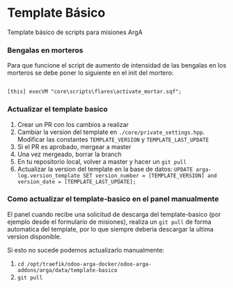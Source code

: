 # Template Básico
Template básico de scripts para misiones ArgA

### Bengalas en morteros

Para que funcione el script de aumento de intensidad de las bengalas en los morteros se debe poner lo siguiente en el init del mortero:

```sqf

[this] execVM "core\scripts\flares\activate_mortar.sqf";
```


### Actualizar el template basico
1. Crear un PR con los cambios a realizar
2. Cambiar la version del template en `./core/private_settings.hpp`. Modificar las constantes `TEMPLATE_VERSION` y `TEMPLATE_LAST_UPDATE`
3. Si el PR es aprobado, mergear a master
4. Una vez mergeado, borrar la branch
5. En tu repositorio local, volver a master y hacer un `git pull`
6. Actualizar la version del template en la base de datos: `UPDATE arga-log.version_template SET version_number = [TEMPLATE_VERSION] and version_date = [TEMPLATE_LAST_UPDATE];`



### Como actualizar el template-basico en el panel manualmente
El panel cuando recibe una solicitud de descarga del template-basico (por ejemplo desde el formulario de misiones), realiza un `git pull` de forma automatica del template, por lo que siempre deberia descargar la ultima version disponible.

Si esto no sucede podemos actualizarlo manualmente:

1. `cd /opt/traefik/odoo-arga-docker/odoo-arga-addons/arga/data/template-basico`
2. `git pull`
